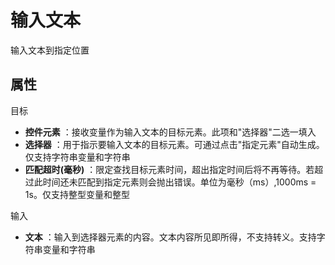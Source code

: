 # 输入文本

输入文本到指定位置

## 属性

目标

- **控件元素** ：接收变量作为输入文本的目标元素。此项和&quot;选择器&quot;二选一填入
- **选择器** ：用于指示要输入文本的目标元素。可通过点击&quot;指定元素&quot;自动生成。仅支持字符串变量和字符串
- **匹配超时(毫秒)** ：限定查找目标元素时间，超出指定时间后将不再等待。若超过此时间还未匹配到指定元素则会抛出错误。单位为毫秒（ms）,1000ms = 1s。仅支持整型变量和整型

输入

- **文本** ：输入到选择器元素的内容。文本内容所见即所得，不支持转义。支持字符串变量和字符串
